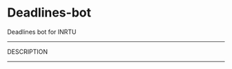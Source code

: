 # Deadlines-bot
Deadlines bot for INRTU

_______________________

DESCRIPTION

_______________________

